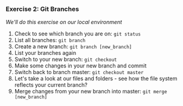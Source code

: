 ### Exercise 2: Git Branches

*We'll do this exercise on our local environment*

1. Check to see which branch you are on: `git status`
2. List all branches: `git branch`
3. Create a new branch: `git branch [new_branch]`
4. List your branches again
5. Switch to your new branch: `git checkout`
6. Make some changes in your new branch and commit
7. Switch back to branch master: `git checkout master`
8. Let's take a look at our files and folders - see how the file system reflects your current branch?
9. Merge changes from your new branch into master: `git merge [new_branch]`
